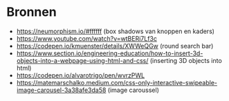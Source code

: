 # Bronnen
- https://neumorphism.io/#ffffff (box shadows van knoppen en kaders)
- https://www.youtube.com/watch?v=wtBERi7Lf3c
- https://codepen.io/kmuenster/details/XWWeQGw (round search bar)
- https://www.section.io/engineering-education/how-to-insert-3d-objects-into-a-webpage-using-html-and-css/ (inserting 3D objects into html)
- https://codepen.io/alvarotrigo/pen/wvrzPWL
- https://matemarschalko.medium.com/css-only-interactive-swipeable-image-carousel-3a38afe3da58 (image caroussel)
